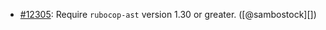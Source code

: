 * [#12305](https://github.com/rubocop/rubocop/pull/12305): Require `rubocop-ast` version 1.30 or greater. ([@sambostock][])
